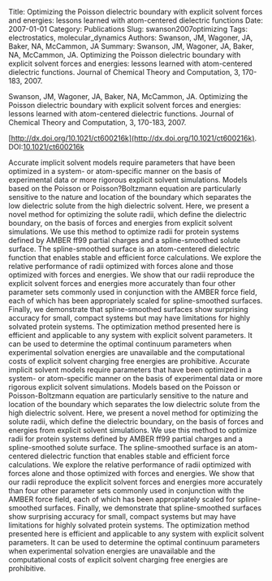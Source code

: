 Title: Optimizing the Poisson dielectric boundary with explicit solvent forces and energies: lessons learned with atom-centered dielectric functions
Date: 2007-01-01
Category: Publications
Slug: swanson2007optimizing
Tags: electrostatics, molecular_dynamics
Authors: Swanson, JM, Wagoner, JA, Baker, NA, McCammon, JA
Summary: Swanson, JM, Wagoner, JA, Baker, NA, McCammon, JA. Optimizing the Poisson dielectric boundary with explicit solvent forces and energies: lessons learned with atom-centered dielectric functions. Journal of Chemical Theory and Computation, 3, 170-183, 2007. 

Swanson, JM, Wagoner, JA, Baker, NA, McCammon, JA. Optimizing the Poisson dielectric boundary with explicit solvent forces and energies: lessons learned with atom-centered dielectric functions. Journal of Chemical Theory and Computation, 3, 170-183, 2007. 

[http://dx.doi.org/10.1021/ct600216k](http://dx.doi.org/10.1021/ct600216k). DOI:[10.1021/ct600216k](http://dx.doi.org/10.1021/ct600216k)

Accurate implicit solvent models require parameters that have been optimized in a system- or atom-specific manner on the basis of experimental data or more rigorous explicit solvent simulations. Models based on the Poisson or Poisson?Boltzmann equation are particularly sensitive to the nature and location of the boundary which separates the low dielectric solute from the high dielectric solvent. Here, we present a novel method for optimizing the solute radii, which define the dielectric boundary, on the basis of forces and energies from explicit solvent simulations. We use this method to optimize radii for protein systems defined by AMBER ff99 partial charges and a spline-smoothed solute surface. The spline-smoothed surface is an atom-centered dielectric function that enables stable and efficient force calculations. We explore the relative performance of radii optimized with forces alone and those optimized with forces and energies. We show that our radii reproduce the explicit solvent forces and energies more accurately than four other parameter sets commonly used in conjunction with the AMBER force field, each of which has been appropriately scaled for spline-smoothed surfaces. Finally, we demonstrate that spline-smoothed surfaces show surprising accuracy for small, compact systems but may have limitations for highly solvated protein systems. The optimization method presented here is efficient and applicable to any system with explicit solvent parameters. It can be used to determine the optimal continuum parameters when experimental solvation energies are unavailable and the computational costs of explicit solvent charging free energies are prohibitive. Accurate implicit solvent models require parameters that have been optimized in a system- or atom-specific manner on the basis of experimental data or more rigorous explicit solvent simulations. Models based on the Poisson or Poisson-Boltzmann equation are particularly sensitive to the nature and location of the boundary which separates the low dielectric solute from the high dielectric solvent. Here, we present a novel method for optimizing the solute radii, which define the dielectric boundary, on the basis of forces and energies from explicit solvent simulations. We use this method to optimize radii for protein systems defined by AMBER ff99 partial charges and a spline-smoothed solute surface. The spline-smoothed surface is an atom-centered dielectric function that enables stable and efficient force calculations. We explore the relative performance of radii optimized with forces alone and those optimized with forces and energies. We show that our radii reproduce the explicit solvent forces and energies more accurately than four other parameter sets commonly used in conjunction with the AMBER force field, each of which has been appropriately scaled for spline-smoothed surfaces. Finally, we demonstrate that spline-smoothed surfaces show surprising accuracy for small, compact systems but may have limitations for highly solvated protein systems. The optimization method presented here is efficient and applicable to any system with explicit solvent parameters. It can be used to determine the optimal continuum parameters when experimental solvation energies are unavailable and the computational costs of explicit solvent charging free energies are prohibitive.
